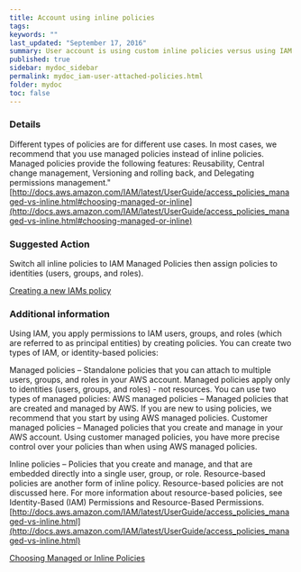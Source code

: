 ```yaml
---
title: Account using inline policies
tags:
keywords: ""
last_updated: "September 17, 2016"
summary: User account is using custom inline policies versus using IAM group managed policies.
published: true
sidebar: mydoc_sidebar
permalink: mydoc_iam-user-attached-policies.html
folder: mydoc
toc: false
---
```


### Details  
Different types of policies are for different use cases. In most cases, we recommend that you use managed policies instead of inline policies. Managed policies provide the following features: Reusability, Central change management, Versioning and rolling back, and Delegating permissions management."
[http://docs.aws.amazon.com/IAM/latest/UserGuide/access_policies_managed-vs-inline.html#choosing-managed-or-inline](http://docs.aws.amazon.com/IAM/latest/UserGuide/access_policies_managed-vs-inline.html#choosing-managed-or-inline)

### Suggested Action  
Switch all inline policies to IAM Managed Policies then assign policies to identities (users, groups, and roles).

[Creating a new IAMs policy](http://docs.aws.amazon.com/IAM/latest/UserGuide/access_policies_create.html)

### Additional information  
Using IAM, you apply permissions to IAM users, groups, and roles (which are referred to as principal entities) by creating policies. You can create two types of IAM, or identity-based policies:  

Managed policies – Standalone policies that you can attach to multiple users, groups, and roles in your AWS account. Managed policies apply only to identities (users, groups, and roles) - not resources. You can use two types of managed policies:
AWS managed policies – Managed policies that are created and managed by AWS. If you are new to using policies, we recommend that you start by using AWS managed policies.
Customer managed policies – Managed policies that you create and manage in your AWS account. Using customer managed policies, you have more precise control over your policies than when using AWS managed policies.  

Inline policies – Policies that you create and manage, and that are embedded directly into a single user, group, or role. Resource-based policies are another form of inline policy. Resource-based policies are not discussed here. For more information about resource-based policies, see Identity-Based (IAM) Permissions and Resource-Based Permissions.  
[http://docs.aws.amazon.com/IAM/latest/UserGuide/access_policies_managed-vs-inline.html](http://docs.aws.amazon.com/IAM/latest/UserGuide/access_policies_managed-vs-inline.html)  

[Choosing Managed or Inline Policies](http://docs.aws.amazon.com/IAM/latest/UserGuide/access_policies_managed-vs-inline.html#choosing-managed-or-inline)
